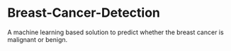 # Breast-Cancer-Detection
A machine learning based solution to predict whether the breast cancer is malignant or benign.
